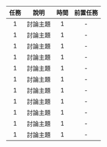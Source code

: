 | 任務 | 說明 | 時間 | 前置任務 |
|:-------:|:-------:|:-------:|:-------:|
| 1 | 討論主題 | 1 | - |
| 1 | 討論主題 | 1 | - |
| 1 | 討論主題 | 1 | - |
| 1 | 討論主題 | 1 | - |
| 1 | 討論主題 | 1 | - |
| 1 | 討論主題 | 1 | - |
| 1 | 討論主題 | 1 | - |
| 1 | 討論主題 | 1 | - |
| 1 | 討論主題 | 1 | - |
| 1 | 討論主題 | 1 | - |
| 1 | 討論主題 | 1 | - |
